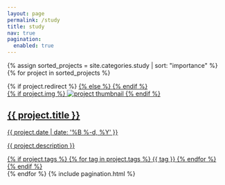 ```yaml
---
layout: page
permalink: /study
title: study
nav: true
pagination:
  enabled: true
---
```

<div class="projects grid">
  
  {% assign sorted_projects = site.categories.study | sort: "importance" %}
  {% for project in sorted_projects %}
  
  <div class="grid-item">
    {% if project.redirect %}
    <a href="{{ project.redirect }}" target="_blank">
    {% else %}
    <a href="{{ project.url | relative_url }}">
    {% endif %}
      <div class="card hoverable">
        {% if project.img %}
        <img src="{{ project.img | relative_url }}" alt="project thumbnail">
        {% endif %}
        <div class="card-body">
          <h2 class="card-title text-lowercase">{{ project.title }}</h2>
          <p class="card-date">{{ project.date | date: '%B %-d, %Y' }}</p>
          <p class="card-text">{{ project.description }}</p>
          {% if project.tags %}
               {% for tag in project.tags %}
                <span class="card-tag">{{ tag }}</span>
               {% endfor %}
          {% endif %}
        </div>
      </div>
    </a>
  </div>
{% endfor %}
  {% include pagination.html %}

</div>
